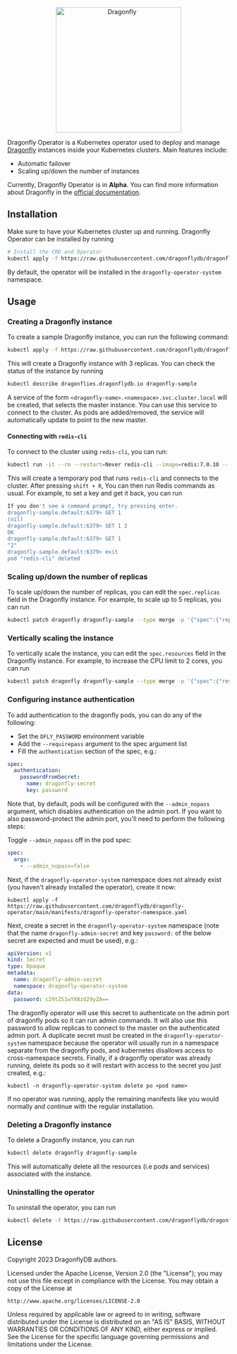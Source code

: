 <p align="center">
  <a href="https://dragonflydb.io">
    <img  src="/.github/images/logo-full.svg"
      width="284" border="0" alt="Dragonfly">
  </a>
</p>

Dragonfly Operator is a Kubernetes operator used to deploy and manage [Dragonfly](https://dragonflydb.io/) instances inside your Kubernetes clusters.
Main features include:

- Automatic failover
- Scaling up/down the number of instances

Currently, Dragonfly Operator is in **Alpha**. You can find more information about Dragonfly in the [official documentation](https://dragonflydb.io/docs/).

## Installation

Make sure to have your Kubernetes cluster up and running. Dragonfly Operator can be installed by running

```sh
# Install the CRD and Operator
kubectl apply -f https://raw.githubusercontent.com/dragonflydb/dragonfly-operator/main/manifests/dragonfly-operator.yaml
```

By default, the operator will be installed in the `dragonfly-operator-system` namespace.

## Usage

### Creating a Dragonfly instance

To create a sample Dragonfly instance, you can run the following command:

```sh
kubectl apply -f https://raw.githubusercontent.com/dragonflydb/dragonfly-operator/main/config/samples/v1alpha1_dragonfly.yaml
```

This will create a Dragonfly instance with 3 replicas. You can check the status of the instance by running

```sh
kubectl describe dragonflies.dragonflydb.io dragonfly-sample
```

A service of the form `<dragonfly-name>.<namespace>.svc.cluster.local` will be created, that selects the master instance. You can use this service to connect to the cluster. As pods are added/removed, the service will automatically update to point to the new master.

#### Connecting with `redis-cli`

To connect to the cluster using `redis-cli`, you can run:

```sh
kubectl run -it --rm --restart=Never redis-cli --image=redis:7.0.10 -- redis-cli -h dragonfly-sample.default
```

This will create a temporary pod that runs `redis-cli` and connects to the cluster. After pressing `shift + R`, You can then run Redis commands as
usual. For example, to set a key and get it back, you can run

```sh
If you don't see a command prompt, try pressing enter.
dragonfly-sample.default:6379> GET 1
(nil)
dragonfly-sample.default:6379> SET 1 2
OK
dragonfly-sample.default:6379> GET 1
"2"
dragonfly-sample.default:6379> exit
pod "redis-cli" deleted
```

### Scaling up/down the number of replicas

To scale up/down the number of replicas, you can edit the `spec.replicas` field in the Dragonfly instance. For example, to scale up to 5 replicas, you can run

```sh
kubectl patch dragonfly dragonfly-sample --type merge -p '{"spec":{"replicas":5}}'
```

### Vertically scaling the instance

To vertically scale the instance, you can edit the `spec.resources` field in the Dragonfly instance. For example, to increase the CPU limit to 2 cores, you can run

```sh
kubectl patch dragonfly dragonfly-sample --type merge -p '{"spec":{"resources":{"requests":{"memory":"1Gi"},"limits":{"memory":"2Gi"}}}}'
```

### Configuring instance authentication

To add authentication to the dragonfly pods, you can do any of the following: 
- Set the `DFLY_PASSWORD` environment variable
- Add the `--requirepass` argument to the spec argument list
- Fill the `authentication` section of the spec, e.g.:
```yaml
spec:
  authentication:
    passwordFromSecret:
      name: dragonfly-secret
      key: password
```
Note that, by default, pods will be configured with the `--admin_nopass` argument, which disables authentication on the admin port.  If you want to also password-protect the admin port, you'll need to perform the following steps:

Toggle `--admin_nopass` off in the pod spec:
```yaml
spec:
  args:
    - --admin_nopass=false
```

Next, if the `dragonfly-operator-system` namespace does not already exist (you haven't already installed the operator), create it now:
```shell
kubectl apply -f https://raw.githubusercontent.com/dragonflydb/dragonfly-operator/main/manifests/dragonfly-operator-namespace.yaml
```
Next, create a secret in the `dragonfly-operator-system` namespace (note that the name `dragonfly-admin-secret` and key `password:` of the below secret are expected and must be used), e.g.:
```yaml
apiVersion: v1
kind: Secret
type: Opaque
metadata:
  name: dragonfly-admin-secret
  namespace: dragonfly-operator-system
data:
  password: c29tZS1wYXNzd29yZA==
```
The dragonfly operator will use this secret to authenticate on the admin port of dragonfly pods so it can run admin commands.  It will also use this password to allow replicas to connect to the master on the authenticated admin port.  A duplicate secret must be created in the `dragonfly-operator-system` namespace because the operator will usually run in a namespace separate from the dragonfly pods, and kubernetes disallows access to cross-namespace secrets.
Finally, if a dragonfly operator was already running, delete its pods so it will restart with access to the secret you just created, e.g.:
```shell
kubectl -n dragonfly-operator-system delete po <pod name>
```
If no operator was running, apply the remaining manifests like you would normally and continue with the regular installation.

### Deleting a Dragonfly instance

To delete a Dragonfly instance, you can run

```sh
kubectl delete dragonfly dragonfly-sample
```

This will automatically delete all the resources (i.e pods and services) associated with the instance.

### Uninstalling the operator

To uninstall the operator, you can run

```sh
kubectl delete -f https://raw.githubusercontent.com/dragonflydb/dragonfly-operator/main/manifests/dragonfly-operator.yaml
```

## License

Copyright 2023 DragonflyDB authors.

Licensed under the Apache License, Version 2.0 (the "License");
you may not use this file except in compliance with the License.
You may obtain a copy of the License at

    http://www.apache.org/licenses/LICENSE-2.0

Unless required by applicable law or agreed to in writing, software
distributed under the License is distributed on an "AS IS" BASIS,
WITHOUT WARRANTIES OR CONDITIONS OF ANY KIND, either express or implied.
See the License for the specific language governing permissions and
limitations under the License.
